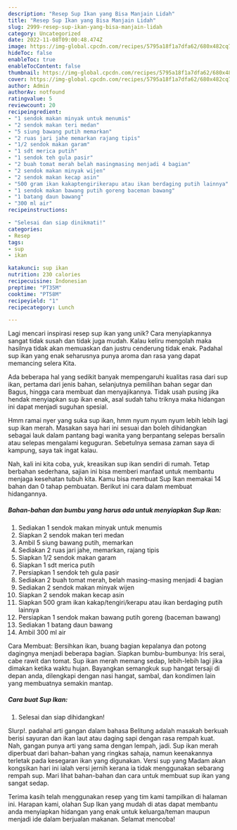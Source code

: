 ```yaml
---
description: "Resep Sup Ikan yang Bisa Manjain Lidah"
title: "Resep Sup Ikan yang Bisa Manjain Lidah"
slug: 2999-resep-sup-ikan-yang-bisa-manjain-lidah
category: Uncategorized
date: 2022-11-08T09:00:48.474Z
image: https://img-global.cpcdn.com/recipes/5795a18f1a7dfa62/680x482cq70/sup-ikan-foto-resep-utama.jpg
hideToc: false
enableToc: true
enableTocContent: false
thumbnail: https://img-global.cpcdn.com/recipes/5795a18f1a7dfa62/680x482cq70/sup-ikan-foto-resep-utama.jpg
cover: https://img-global.cpcdn.com/recipes/5795a18f1a7dfa62/680x482cq70/sup-ikan-foto-resep-utama.jpg
author: Admin
authorAv: notfound
ratingvalue: 5
reviewcount: 20
recipeingredient:
- "1 sendok makan minyak untuk menumis"
- "2 sendok makan teri medan"
- "5 siung bawang putih memarkan"
- "2 ruas jari jahe memarkan rajang tipis"
- "1/2 sendok makan garam"
- "1 sdt merica putih"
- "1 sendok teh gula pasir"
- "2 buah tomat merah belah masingmasing menjadi 4 bagian"
- "2 sendok makan minyak wijen"
- "2 sendok makan kecap asin"
- "500 gram ikan kakaptengirikerapu atau ikan berdaging putih lainnya"
- "1 sendok makan bawang putih goreng baceman bawang"
- "1 batang daun bawang"
- "300 ml air"
recipeinstructions:

- "Selesai dan siap dinikmati!"
categories:
- Resep
tags:
- sup
- ikan

katakunci: sup ikan 
nutrition: 230 calories
recipecuisine: Indonesian
preptime: "PT35M"
cooktime: "PT58M"
recipeyield: "1"
recipecategory: Lunch

---
```





Lagi mencari inspirasi resep sup ikan yang unik? Cara menyiapkannya sangat tidak susah dan tidak juga mudah. Kalau keliru mengolah maka hasilnya tidak akan memuaskan dan justru cenderung tidak enak. Padahal sup ikan yang enak seharusnya punya aroma dan rasa yang dapat memancing selera Kita.





Ada beberapa hal yang sedikit banyak mempengaruhi kualitas rasa dari sup ikan, pertama dari jenis bahan, selanjutnya pemilihan bahan segar dan Bagus, hingga cara membuat dan menyajikannya. Tidak usah pusing jika hendak menyiapkan sup ikan enak,      asal sudah tahu triknya maka hidangan ini dapat menjadi suguhan spesial.














Hmm ramai nyer yang suka sup ikan, hmm nyum nyum nyum lebih lebih lagi sup ikan merah. Masakan saya hari ini sesuai dan boleh dihidangkan sebagai lauk dalam pantang bagi wanita yang berpantang selepas bersalin atau selepas mengalami keguguran. Sebetulnya semasa zaman saya di kampung, saya tak ingat kalau.






Nah, kali ini kita coba, yuk, kreasikan sup ikan sendiri di rumah. Tetap berbahan sederhana, sajian ini bisa memberi manfaat untuk membantu menjaga kesehatan tubuh kita. Kamu bisa membuat Sup Ikan memakai 14 bahan dan 0 tahap pembuatan. Berikut ini cara dalam membuat hidangannya.

<!--inarticleads1-->

##### Bahan-bahan dan bumbu yang harus ada untuk menyiapkan Sup Ikan:

1. Sediakan 1 sendok makan minyak untuk menumis
1. Siapkan 2 sendok makan teri medan
1. Ambil 5 siung bawang putih, memarkan
1. Sediakan 2 ruas jari jahe, memarkan, rajang tipis
1. Siapkan 1/2 sendok makan garam
1. Siapkan 1 sdt merica putih
1. Persiapkan 1 sendok teh gula pasir
1. Sediakan 2 buah tomat merah, belah masing-masing menjadi 4 bagian
1. Sediakan 2 sendok makan minyak wijen
1. Siapkan 2 sendok makan kecap asin
1. Siapkan 500 gram ikan kakap/tengiri/kerapu atau ikan berdaging putih lainnya
1. Persiapkan 1 sendok makan bawang putih goreng (baceman bawang)
1. Sediakan 1 batang daun bawang
1. Ambil 300 ml air


Cara Membuat: Bersihkan ikan, buang bagian kepalanya dan potong dagingnya menjadi beberapa bagian. Siapkan bumbu-bumbunya: Iris serai, cabe rawit dan tomat. Sup ikan merah memang sedap, lebih-lebih lagi jika dimakan ketika waktu hujan. Bayangkan semangkuk sup hangat tersaji di depan anda, dilengkapi dengan nasi hangat, sambal, dan kondimen lain yang membuatnya semakin mantap. 

<!--inarticleads2-->

##### Cara buat Sup Ikan:


1. Selesai dan siap dihidangkan!

Slurp!. padahal arti gangan dalam bahasa Belitung adalah masakah berkuah berisi sayuran dan ikan laut atau daging sapi dengan rasa rempah kuat. Nah, gangan punya arti yang sama dengan lempah, jadi. Sup ikan merah diperbuat dari bahan-bahan yang ringkas sahaja, namun keenakannya terletak pada kesegaran ikan yang digunakan. Versi sup yang Madam akan kongsikan hari ini ialah versi jernih kerana ia tidak menggunakan sebarang rempah sup. Mari lihat bahan-bahan dan cara untuk membuat sup ikan yang sangat sedap. 

Terima kasih telah menggunakan resep yang tim kami tampilkan di halaman ini. Harapan kami, olahan Sup Ikan yang mudah di atas dapat membantu anda menyiapkan hidangan yang enak untuk keluarga/teman maupun menjadi ide dalam berjualan makanan. Selamat mencoba!
